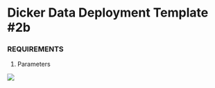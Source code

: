 # Dicker Data Deployment Template #2b


### REQUIREMENTS
1. Parameters

<a href="https://portal.azure.com/#create/Microsoft.Template/uri/https%3A%2F%2Fraw.githubusercontent.com%2Fehhwerd%2Fphase1-domain-controller-plus-workload-vm%2Fmaster%2Foption2b%2Fazuredeploy.json" target="_blank">
    <img src="http://azuredeploy.net/deploybutton.png"/>
</a>




